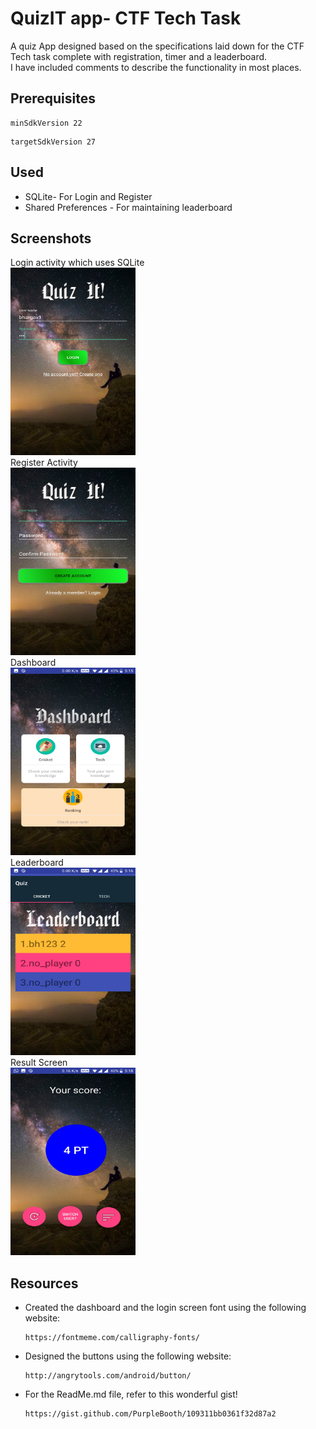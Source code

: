 # QuizIT app- CTF Tech Task
A quiz App designed based on the specifications laid down for the CTF Tech task complete with registration, timer and a leaderboard. <br />
I have included comments to describe the functionality in most places.
## Prerequisites
```
minSdkVersion 22
```
```
targetSdkVersion 27
```
## Used
 * SQLite- For Login and Register
 * Shared Preferences - For maintaining leaderboard

## Screenshots
Login activity which uses SQLite<br />
<img src="https://github.com/bhargav191098/Quiz_Tech_Task/blob/master/ctf_screenshot/login.jpg" alt="login" width="200" height="300">
<br />
Register Activity <br />
<img src="https://github.com/bhargav191098/Quiz_Tech_Task/blob/master/ctf_screenshot/register.jpg" alt="register" width="200" height="300">
<br />
Dashboard<br />
<img src="https://github.com/bhargav191098/Quiz_Tech_Task/blob/master/ctf_screenshot/dashboard.jpg" alt="dashboard" width="200" height="300">
<br />
Leaderboard<br />
<img src="https://github.com/bhargav191098/Quiz_Tech_Task/blob/master/ctf_screenshot/leaderboard.jpg" alt="leaderboard" width="200" height="300">
<br />
Result Screen<br />
<img src="https://github.com/bhargav191098/Quiz_Tech_Task/blob/master/ctf_screenshot/yourscore.jpg" alt="result" width="200" height="300">
<br />
## Resources <br />
   * Created the dashboard and the login screen font using the following website:
      ```
      https://fontmeme.com/calligraphy-fonts/
      ```
   * Designed the buttons using the following website:
      ```
      http://angrytools.com/android/button/
      ```
   * For the ReadMe.md file, refer to this wonderful gist!
      ```
      https://gist.github.com/PurpleBooth/109311bb0361f32d87a2
      ```
